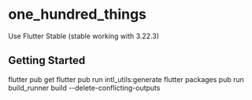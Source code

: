 # one_hundred_things

Use Flutter Stable (stable working with 3.22.3)

## Getting Started
flutter pub get
flutter pub run intl_utils:generate
flutter packages pub run build_runner build --delete-conflicting-outputs